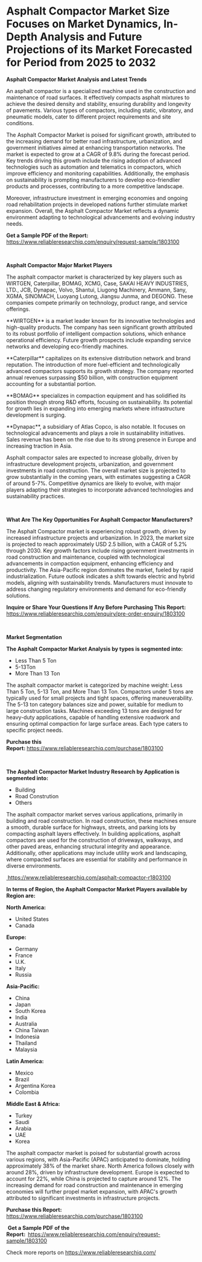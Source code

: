 <p><h1>Asphalt Compactor Market Size Focuses on Market Dynamics, In-Depth Analysis and Future Projections of its Market Forecasted for Period from 2025 to 2032</h1></p><p><strong>Asphalt Compactor Market Analysis and Latest Trends</strong></p>
<p><p>An asphalt compactor is a specialized machine used in the construction and maintenance of road surfaces. It effectively compacts asphalt mixtures to achieve the desired density and stability, ensuring durability and longevity of pavements. Various types of compactors, including static, vibratory, and pneumatic models, cater to different project requirements and site conditions.</p><p>The Asphalt Compactor Market is poised for significant growth, attributed to the increasing demand for better road infrastructure, urbanization, and government initiatives aimed at enhancing transportation networks. The market is expected to grow at a CAGR of 9.8% during the forecast period. Key trends driving this growth include the rising adoption of advanced technologies such as automation and telematics in compactors, which improve efficiency and monitoring capabilities. Additionally, the emphasis on sustainability is prompting manufacturers to develop eco-friendlier products and processes, contributing to a more competitive landscape.</p><p>Moreover, infrastructure investment in emerging economies and ongoing road rehabilitation projects in developed nations further stimulate market expansion. Overall, the Asphalt Compactor Market reflects a dynamic environment adapting to technological advancements and evolving industry needs.</p></p>
<p><strong>Get a Sample PDF of the Report:&nbsp;</strong> <a href="https://www.reliableresearchiq.com/enquiry/request-sample/1803100?utm_campaign=3100&utm_medium=2&utm_source=Github&utm_content=ia&utm_term=10042025&utm_id=asphalt-compactor">https://www.reliableresearchiq.com/enquiry/request-sample/1803100</a></p>
<p>&nbsp;</p>
<p><strong>Asphalt Compactor Major Market Players</strong></p>
<p><p>The asphalt compactor market is characterized by key players such as WIRTGEN, Caterpillar, BOMAG, XCMG, Case, SAKAI HEAVY INDUSTRIES, LTD., JCB, Dynapac, Volvo, Shantui, Liugong Machinery, Ammann, Sany, XGMA, SINOMACH, Luoyang Lutong, Jiangsu Junma, and DEGONG. These companies compete primarily on technology, product range, and service offerings.</p><p>**WIRTGEN** is a market leader known for its innovative technologies and high-quality products. The company has seen significant growth attributed to its robust portfolio of intelligent compaction solutions, which enhance operational efficiency. Future growth prospects include expanding service networks and developing eco-friendly machines. </p><p>**Caterpillar** capitalizes on its extensive distribution network and brand reputation. The introduction of more fuel-efficient and technologically advanced compactors supports its growth strategy. The company reported annual revenues surpassing $50 billion, with construction equipment accounting for a substantial portion.</p><p>**BOMAG** specializes in compaction equipment and has solidified its position through strong R&D efforts, focusing on sustainability. Its potential for growth lies in expanding into emerging markets where infrastructure development is surging.</p><p>**Dynapac**, a subsidiary of Atlas Copco, is also notable. It focuses on technological advancements and plays a role in sustainability initiatives. Sales revenue has been on the rise due to its strong presence in Europe and increasing traction in Asia.</p><p>Asphalt compactor sales are expected to increase globally, driven by infrastructure development projects, urbanization, and government investments in road construction. The overall market size is projected to grow substantially in the coming years, with estimates suggesting a CAGR of around 5-7%. Competitive dynamics are likely to evolve, with major players adapting their strategies to incorporate advanced technologies and sustainability practices.</p></p>
<p>&nbsp;</p>
<p><strong>What Are The Key Opportunities For Asphalt Compactor Manufacturers?</strong></p>
<p><p>The Asphalt Compactor market is experiencing robust growth, driven by increased infrastructure projects and urbanization. In 2023, the market size is projected to reach approximately USD 2.5 billion, with a CAGR of 5.2% through 2030. Key growth factors include rising government investments in road construction and maintenance, coupled with technological advancements in compaction equipment, enhancing efficiency and productivity. The Asia-Pacific region dominates the market, fueled by rapid industrialization. Future outlook indicates a shift towards electric and hybrid models, aligning with sustainability trends. Manufacturers must innovate to address changing regulatory environments and demand for eco-friendly solutions.</p></p>
<p><strong>Inquire or Share Your Questions If Any Before Purchasing This Report:</strong> <a href="https://www.reliableresearchiq.com/enquiry/pre-order-enquiry/1803100?utm_campaign=3100&utm_medium=2&utm_source=Github&utm_content=ia&utm_term=10042025&utm_id=asphalt-compactor">https://www.reliableresearchiq.com/enquiry/pre-order-enquiry/1803100</a></p>
<p>&nbsp;</p>
<p><strong>Market Segmentation</strong></p>
<p><strong>The Asphalt Compactor Market Analysis by types is segmented into:</strong></p>
<p><ul><li>Less Than 5 Ton</li><li>5-13Ton</li><li>More Than 13 Ton</li></ul></p>
<p><p>The asphalt compactor market is categorized by machine weight: Less Than 5 Ton, 5-13 Ton, and More Than 13 Ton. Compactors under 5 tons are typically used for small projects and tight spaces, offering maneuverability. The 5-13 ton category balances size and power, suitable for medium to large construction tasks. Machines exceeding 13 tons are designed for heavy-duty applications, capable of handling extensive roadwork and ensuring optimal compaction for large surface areas. Each type caters to specific project needs.</p></p>
<p><strong>Purchase this Report:&nbsp;</strong><a href="https://www.reliableresearchiq.com/purchase/1803100?utm_campaign=3100&utm_medium=2&utm_source=Github&utm_content=ia&utm_term=10042025&utm_id=asphalt-compactor">https://www.reliableresearchiq.com/purchase/1803100</a></p>
<p>&nbsp;</p>
<p><strong>The Asphalt Compactor Market Industry Research by Application is segmented into:</strong></p>
<p><ul><li>Building</li><li>Road Constrution</li><li>Others</li></ul></p>
<p><p>The asphalt compactor market serves various applications, primarily in building and road construction. In road construction, these machines ensure a smooth, durable surface for highways, streets, and parking lots by compacting asphalt layers effectively. In building applications, asphalt compactors are used for the construction of driveways, walkways, and other paved areas, enhancing structural integrity and appearance. Additionally, other applications may include utility work and landscaping, where compacted surfaces are essential for stability and performance in diverse environments.</p></p>
<p><a href="https://www.reliableresearchiq.com/asphalt-compactor-r1803100?utm_campaign=3100&utm_medium=2&utm_source=Github&utm_content=ia&utm_term=10042025&utm_id=asphalt-compactor">&nbsp;https://www.reliableresearchiq.com/asphalt-compactor-r1803100</a></p>
<p><strong>In terms of Region, the Asphalt Compactor Market Players available by Region are:</strong></p>
<p>
    <p> <strong> North America: </strong>
        <ul>
            <li>United States</li>
            <li>Canada</li>
        </ul>
        </p> 
    <p> <strong> Europe: </strong>
        <ul>
            <li>Germany</li>
            <li>France</li>
            <li>U.K.</li>
            <li>Italy</li>
            <li>Russia</li>
        </ul>
        </p> 
    <p> <strong> Asia-Pacific: </strong>
        <ul>
            <li>China</li>
            <li>Japan</li>
            <li>South Korea</li>
            <li>India</li>
            <li>Australia</li>
            <li>China Taiwan</li>
            <li>Indonesia</li>
            <li>Thailand</li>
            <li>Malaysia</li>
        </ul>
        </p> 
    <p> <strong> Latin America: </strong>
        <ul>
            <li>Mexico</li>
            <li>Brazil</li>
            <li>Argentina Korea</li>
            <li>Colombia</li>
        </ul>
        </p> 
    <p> <strong> Middle East & Africa: </strong>
        <ul>
            <li>Turkey</li>
            <li>Saudi</li>
            <li>Arabia</li>
            <li>UAE</li>
            <li>Korea</li>
        </ul>
    </p>
    </p>
<p><p>The asphalt compactor market is poised for substantial growth across various regions, with Asia-Pacific (APAC) anticipated to dominate, holding approximately 38% of the market share. North America follows closely with around 28%, driven by infrastructure development. Europe is expected to account for 22%, while China is projected to capture around 12%. The increasing demand for road construction and maintenance in emerging economies will further propel market expansion, with APAC's growth attributed to significant investments in infrastructure projects.</p></p>
<p><strong>Purchase this Report: </strong><a href="https://www.reliableresearchiq.com/purchase/1803100?utm_campaign=3100&utm_medium=2&utm_source=Github&utm_content=ia&utm_term=10042025&utm_id=asphalt-compactor">https://www.reliableresearchiq.com/purchase/1803100</a></p>
<p>&nbsp;<strong>Get a Sample PDF of the Report:&nbsp;&nbsp;</strong><a href="https://www.reliableresearchiq.com/enquiry/request-sample/1803100?utm_campaign=3100&utm_medium=2&utm_source=Github&utm_content=ia&utm_term=10042025&utm_id=asphalt-compactor">https://www.reliableresearchiq.com/enquiry/request-sample/1803100</a></p>
<p><strong></strong></p>
<p>Check more reports on <a href="https://www.reliableresearchiq.com/?utm_campaign=3100&utm_medium=2&utm_source=Github&utm_content=ia&utm_term=10042025&utm_id=asphalt-compactor">https://www.reliableresearchiq.com/</a></p>